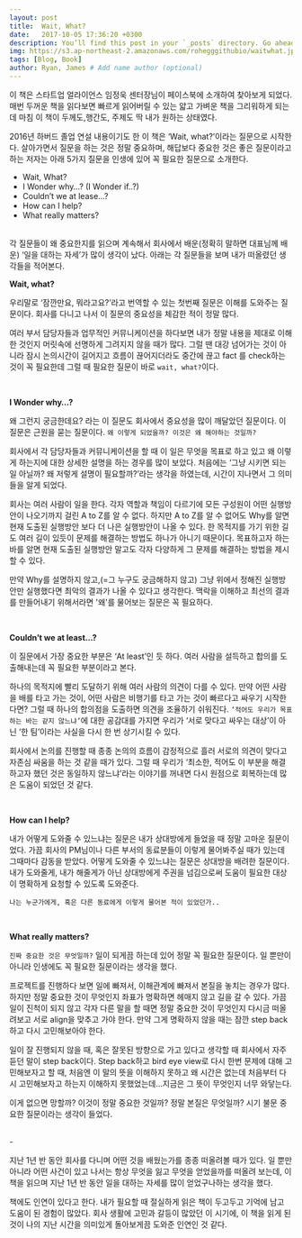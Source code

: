 ```yaml
---
layout: post
title:  Wait, What?
date:   2017-10-05 17:36:20 +0300
description: You’ll find this post in your `_posts` directory. Go ahead and edit it and re-build the site to see your changes. # Add post description (optional)
img: https://s3.ap-northeast-2.amazonaws.com/rohegggithubio/waitwhat.jpg # Add image post (optional)
tags: [Blog, Book]
author: Ryan, James # Add name author (optional)
---
```


이 책은 스타트업 얼라이언스 임정욱 센터장님이 페이스북에 소개하여 찾아보게 되었다. 매번 두꺼운 책을 읽다보면 빠르게 읽어버릴 수 있는 얇고 가벼운 책을 그리워하게 되는데 마침 이 책이 두께도,행간도, 주제도 딱 내가 원하는 상태였다.2016년 하버드 졸업 연설 내용이기도 한 이 책은 ‘Wait, what?’이라는 질문으로 시작한다. 살아가면서 질문을 하는 것은 정말 중요하며, 해답보다 중요한 것은 좋은 질문이라고 하는 저자는 아래 5가지 질문을 인생에 있어 꼭 필요한 질문으로 소개한다.

>- Wait, What?- I Wonder why…? (I Wonder if..?)- Couldn’t we at lease…?- How can I help?- What really matters?

<br>각 질문들이 왜 중요한지를 읽으며 계속해서 회사에서 배운(정확히 말하면 대표님께 배운) ‘일을 대하는 자세’가 많이 생각이 났다. 아래는 각 질문들을 보며 내가 떠올렸던 생각들을 적어본다.

<br>
**Wait, what?**우리말로 ‘잠깐만요, 뭐라고요?’라고 번역할 수 있는 첫번째 질문은 이해를 도와주는 질문이다. 회사를 다니고 나서 이 질문의 중요성을 체감한 적이 정말 많다.

여러 부서 담당자들과 업무적인 커뮤니케이션을 하다보면 내가 정말 내용을 제대로 이해한 것인지 머릿속에 선명하게 그려지지 않을 때가 많다. 그럴 땐 대강 넘어가는 것이 아니라 잠시 논의시간이 길어지고 흐름이 끊어지더라도 중간에 끊고 fact 를 check하는 것이 꼭 필요한데 그럴 때 필요한 질문이 바로 ``wait, what?``이다.<br>**I Wonder why…?**왜 그런지 궁금한데요? 라는 이 질문도 회사에서 중요성을 많이 깨달았던 질문이다. 이 질문은 근원을 묻는 질문이다. ``왜 이렇게 되었을까? 이것은 왜 해야하는 것일까?``회사에서 각 담당자들과 커뮤니케이션을 할 때 이 일은 무엇을 목표로 하고 있고 왜 이렇게 하는지에 대한 상세한 설명을 하는 경우를 많이 보았다. 처음에는 ‘그냥 시키면 되는 일 아닐까? 왜 저렇게 설명이 필요할까?’라는 생각을 하였는데, 시간이 지나면서 그 의미들을 알게 되었다.회사는 여러 사람이 일을 한다. 각자 역할과 책임이 다르기에 모든 구성원이 어떤 실행방안이 나오기까지 걸린 A to Z를 알 수 없다. 하지만 A to Z를 알 수 없어도 Why를 알면 현재 도출된 실행방안 보다 더 나은 실행방안이 나올 수 있다. 한 목적지를 가기 위한 길도 여러 길이 있듯이 문제를 해결하는 방법도 하나가 아니기 때문이다. 목표하고자 하는 바를 알면 현재 도출된 실행방안 말고도 각자 다양하게 그 문제를 해결하는 방법을 제시할 수 있다.만약 Why를 설명하지 않고,(=그 누구도 궁금해하지 않고) 그냥 위에서 정해진 실행방안만 실행했다면 최악의 결과가 나올 수 있다고 생각한다. 맥락을 이해하고 최선의 결과를 만들어내기 위해서라면 '왜'를 물어보는 질문은 꼭 필요하다.<br>**Couldn’t we at least…?**이 질문에서 가장 중요한 부분은 ‘At least’인 듯 하다. 여러 사람을 설득하고 합의를 도출해내는데 꼭 필요한 부분이라고 본다.하나의 목적지에 빨리 도달하기 위해 여러 사람의 의견이 다를 수 있다. 만약 어떤 사람을 배를 타고 가는 것이, 어떤 사람은 비행기를 타고 가는 것이 빠르다고 싸우기 시작한다면? 그럴 때 하나의 합의점을 도출하면 의견을 조율하기 쉬워진다. ``‘적어도 우리가 목표하는 바는 같지 않느냐’``에 대한 공감대를 가지면 우리가 ‘서로 맞다고 싸우는 대상’이 아닌 ‘한 팀’이라는 사실을 다시 한 번 상기시킬 수 있다.회사에서 논의를 진행할 때 종종 논의의 흐름이 감정적으로 흘러 서로의 의견이 맞다고 자존심 싸움을 하는 것 같을 때가 있다. 그럴 때 우리가 ‘최소한, 적어도 이 부분을 해결하고자 했던 것은 동일하지 않느냐’라는 이야기를 꺼내면 다시 원점으로 회복하는데 많은 도움이 되었던 것 같다.<br>**How can I help?**

내가 어떻게 도와줄 수 있느냐는 질문은 내가 상대방에게 들었을 때 정말 고마운 질문이었다. 가끔 회사의 PM님이나 다른 부서의 동료분들이 이렇게 물어봐주실 때가 있는데 그때마다 감동을 받았다. 어떻게 도와줄 수 있느냐는 질문은 상대방을 배려한 질문이다. 내가 도와줄게, 내가 해줄게가 아닌 상대방에게 주권을 넘김으로써 도움이 필요한 대상이 명확하게 요청할 수 있도록 도와준다.

``나는 누군가에게, 혹은 다른 동료에게 이렇게 물어본 적이 있었던가..``

<br>

**What really matters?**

``진짜 중요한 것은 무엇일까?`` 일이 되게끔 하는데 있어 정말 꼭 필요한 질문이다. 일 뿐만이 아니라 인생에도 꼭 필요한 질문이라는 생각을 했다.

프로젝트를 진행하다 보면 일에 빠져서, 이해관계에 빠져서 본질을 놓치는 경우가 많다. 하지만 정말 중요한 것이 무엇인지 좌표가 명확하면  헤매지 않고 길을 갈 수 있다. 가끔 일이 진척이 되지 않고 각자 다른 말을 할 때면 정말 중요한 것이 무엇인지 다시금 떠올려보고 서로 align을 맞추고 가야 한다. 만약 그게 명확하지 않을 때는 잠깐 step back하고 다시 고민해보아야 한다.

일이 잘 진행되지 않을 때, 혹은 잘못된 방향으로 가고 있다고 생각할 때 회사에서 자주 듣던 말이 step back이다. Step back하고 bird eye view로 다시 한번 문제에 대해 고민해보자고 할 때, 처음엔 이 말의 뜻을 이해하지 못하고 왜 시간은 없는데 처음부터 다시 고민해보자고 하는지 이해하지 못했었는데...지금은 그 뜻이 무엇인지 너무 와닿는다. 

이게 없으면 망할까? 이것이 정말 중요한 것일까? 정말 본질은 무엇일까?
시기 불문 중요한 질문이라는 생각이 들었다.

<br>
-
<br>

지난 1년 반 동안 회사를 다니며 어떤 것을 배웠는가를 종종 떠올려볼 때가 있다. 일 뿐만 아니라 어떤 사건이 있고 나서는 항상 무엇을 잃고 무엇을 얻었을까를 떠올려 보는데, 이 책을 읽으며 지난 1년 반 동안 일을 대하는 자세를 많이 얻었구나하는 생각을 했다.


책에도 인연이 있다고 한다. 내가 필요할 때 절실하게 읽은 책이 두고두고 기억에 남고 도움이 된 경험이 많았다. 회사 생활에 고민과 갈등이 많았던 이 시기에, 이 책을 읽게 된 것이 나의 지난 시간을 의미있게 돌아보게끔 도와준 인연인 것 같다.

